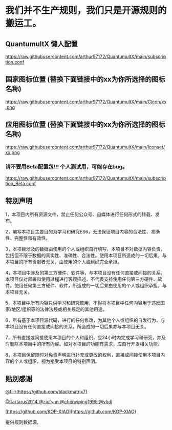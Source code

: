 # 我们并不生产规则，我们只是开源规则的搬运工。

## QuantumultX 懒人配置
https://raw.githubusercontent.com/arthur97172/QuantumultX/main/subscription.conf

## 国家图标位置 (替换下面链接中的xx为你所选择的图标名称)

https://raw.githubusercontent.com/arthur97172/QuantumultX/main/Cicon/xx.png

## 应用图标位置 (替换下面链接中的xx为你所选择的图标名称)

https://raw.githubusercontent.com/arthur97172/QuantumultX/main/Iconset/xx.png


### 请不要用Beta配置包!!! 个人测试用，可能存在bug。
https://raw.githubusercontent.com/arthur97172/QuantumultX/main/subscription_Beta.conf


## 特别声明
1，本项目内所有资源文件，禁止任何公众号、自媒体进行任何形式的转载、发布。

2，编写本项目主要目的为学习和研究ES6，无法保证项目内容的合法性、准确性、完整性和有效性。

3，本项目涉及的数据由使用的个人或组织自行填写，本项目不对数据内容负责，包括但不限于数据的真实性、准确性、合法性。使用本项目所造成的一切后果，与本项目的所有贡献者无关，由使用的个人或组织完全承担。

4，本项目中涉及的第三方硬件、软件等，与本项目没有任何直接或间接的关系。本项目仅对部署和使用过程进行客观描述，不代表支持使用任何第三方硬件、软件。使用任何第三方硬件、软件，所造成的一切后果由使用的个人或组织承担，与本项目无关。

5，本项目中所有内容只供学习和研究使用，不得将本项目中任何内容用于违反国家/地区/组织等的法律法规或相关规定的其他用途。

6，所有基于本项目源代码，进行的任何修改，为其他个人或组织的自发行为，与本项目没有任何直接或间接的关系，所造成的一切后果亦与本项目无关。

7，所有直接或间接使用本项目的个人和组织，应24小时内完成学习和研究，并及时删除本项目中的所有内容。如对本项目的功能有需求，应自行开发相关功能。

8，本项目保留随时对免责声明进行补充或更改的权利，直接或间接使用本项目内容的个人或组织，视为接受本项目的特别声明。


## 贴别感谢

[@fiiir(https://github.com/blackmatrix7)](https://github.com/blackmatrix7)

[@Tartarus2014 @zjcfynn @chenyiping1995 @vhdj](https://github.com/Centralmatrix3)

[https://github.com/KOP-XIAO](https://github.com/KOP-XIAO)

提供规则数据源。
